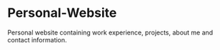 # Personal-Website
Personal website containing work experience, projects, about me and contact information. 
